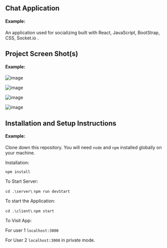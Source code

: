 ## Chat Application

#### Example:
An application used for socializing built with React, JavaScript, BootStrap, CSS, Socket.io .

## Project Screen Shot(s)

#### Example:   
![image](https://user-images.githubusercontent.com/44491048/186747730-8f0fc0cd-7870-49f8-b1d8-9a5084d80d0f.png)

![image](https://user-images.githubusercontent.com/44491048/186747860-87fead47-d0d1-417f-9a85-3fe7712e25b1.png)

![image](https://user-images.githubusercontent.com/44491048/186748110-7c77e39c-9b6b-491a-8327-cd9a53a06287.png)

![image](https://user-images.githubusercontent.com/44491048/186748335-ca390d6b-14af-462f-b880-6284e0fbed87.png)


## Installation and Setup Instructions

#### Example:  

Clone down this repository. You will need `node` and `npm` installed globally on your machine.  

Installation:

`npm install`   

To Start Server:

`cd .\server\`
`npm run devStart`  

To start the Application:

 `cd .\client\`
 `npm start`

To Visit App:

For user 1
`localhost:3000`

For User 2 
`localhost:3000` in private mode.
